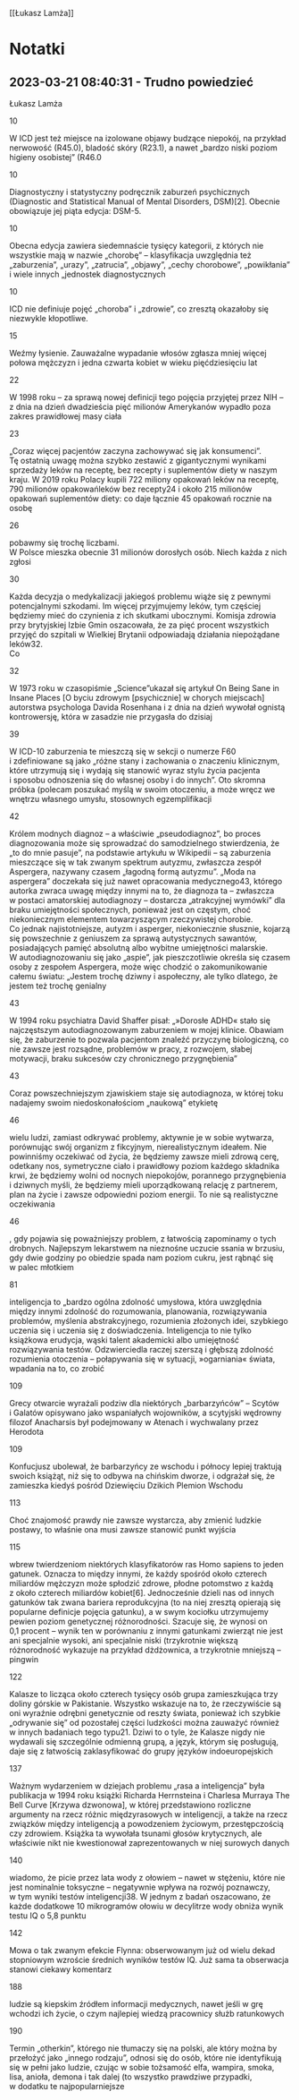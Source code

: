 [[Łukasz Lamża]]
# Notatki
## 2023-03-21 08:40:31 - Trudno powiedzieć

Łukasz Lamża

10

W ICD jest też miejsce na izolowane objawy budzące niepokój, na przykład nerwowość (R45.0), bladość skóry (R23.1), a nawet „bardzo niski poziom higieny osobistej” (R46.0

10

Diagnostyczny i statystyczny podręcznik zaburzeń psychicznych (Diagnostic and Statistical Manual of Mental Disorders, DSM)[2]. Obecnie obowiązuje jej piąta edycja: DSM-5.

10

Obecna edycja zawiera siedemnaście tysięcy kategorii, z których nie wszystkie mają w nazwie „chorobę” – klasyfikacja uwzględnia też „zaburzenia”, „urazy”, „zatrucia”, „objawy”, „cechy chorobowe”, „powikłania” i wiele innych „jednostek diagnostycznych

10

ICD nie definiuje pojęć „choroba” i „zdrowie”, co zresztą okazałoby się niezwykle kłopotliwe.

15

Weźmy łysienie. Zauważalne wypadanie włosów zgłasza mniej więcej połowa mężczyzn i jedna czwarta kobiet w wieku pięćdziesięciu lat

22

W 1998 roku – za sprawą nowej definicji tego pojęcia przyjętej przez NIH – z dnia na dzień dwadzieścia pięć milionów Amerykanów wypadło poza zakres prawidłowej masy ciała

23

„Coraz więcej pacjentów zaczyna zachowywać się jak konsumenci”. Tę ostatnią uwagę można szybko zestawić z gigantycznymi wynikami sprzedaży leków na receptę, bez recepty i suplementów diety w naszym kraju. W 2019 roku Polacy kupili 722 miliony opakowań leków na receptę, 790 milionów opakowańleków bez recepty24 i około 215 milionów opakowań suplementów diety: co daje łącznie 45 opakowań rocznie na osobę

26

pobawmy się trochę liczbami.  
W Polsce mieszka obecnie 31 milionów dorosłych osób. Niech każda z nich zgłosi

30

Każda decyzja o medykalizacji jakiegoś problemu wiąże się z pewnymi potencjalnymi szkodami. Im więcej przyjmujemy leków, tym częściej będziemy mieć do czynienia z ich skutkami ubocznymi. Komisja zdrowia przy brytyjskiej Izbie Gmin oszacowała, że za pięć procent wszystkich przyjęć do szpitali w Wielkiej Brytanii odpowiadają działania niepożądane leków32.  
Co

32

W 1973 roku w czasopiśmie „Science”ukazał się artykuł On Being Sane in Insane Places [O byciu zdrowym [psychicznie] w chorych miejscach] autorstwa psychologa Davida Rosenhana i z dnia na dzień wywołał ognistą kontrowersję, która w zasadzie nie przygasła do dzisiaj

39

W ICD-10 zaburzenia te mieszczą się w sekcji o numerze F60 i zdefiniowane są jako „różne stany i zachowania o znaczeniu klinicznym, które utrzymują się i wydają się stanowić wyraz stylu życia pacjenta i sposobu odnoszenia się do własnej osoby i do innych”. Oto skromna próbka (polecam poszukać myślą w swoim otoczeniu, a może wręcz we wnętrzu własnego umysłu, stosownych egzemplifikacji

42

Królem modnych diagnoz – a właściwie „pseudodiagnoz”, bo proces diagnozowania może się sprowadzać do samodzielnego stwierdzenia, że „to do mnie pasuje”, na podstawie artykułu w Wikipedii – są zaburzenia mieszczące się w tak zwanym spektrum autyzmu, zwłaszcza zespół Aspergera, nazywany czasem „łagodną formą autyzmu”. „Moda na aspergera” doczekała się już nawet opracowania medycznego43, którego autorka zwraca uwagę między innymi na to, że diagnoza ta – zwłaszcza w postaci amatorskiej autodiagnozy – dostarcza „atrakcyjnej wymówki” dla braku umiejętności społecznych, ponieważ jest on częstym, choć niekoniecznym elementem towarzyszącym rzeczywistej chorobie. Co jednak najistotniejsze, autyzm i asperger, niekoniecznie słusznie, kojarzą się powszechnie z geniuszem za sprawą autystycznych sawantów, posiadających pamięć absolutną albo wybitne umiejętności malarskie. W autodiagnozowaniu się jako „aspie”, jak pieszczotliwie określa się czasem osoby z zespołem Aspergera, może więc chodzić o zakomunikowanie całemu światu: „Jestem trochę dziwny i aspołeczny, ale tylko dlatego, że jestem też trochę genialny

43

W 1994 roku psychiatra David Shaffer pisał: „»Dorosłe ADHD« stało się najczęstszym autodiagnozowanym zaburzeniem w mojej klinice. Obawiam się, że zaburzenie to pozwala pacjentom znaleźć przyczynę biologiczną, co nie zawsze jest rozsądne, problemów w pracy, z rozwojem, słabej motywacji, braku sukcesów czy chronicznego przygnębienia”

43

Coraz powszechniejszym zjawiskiem staje się autodiagnoza, w której toku nadajemy swoim niedoskonałościom „naukową” etykietę

46

wielu ludzi, zamiast odkrywać problemy, aktywnie je w sobie wytwarza, porównując swój organizm z fikcyjnym, nierealistycznym ideałem. Nie powinniśmy oczekiwać od życia, że będziemy zawsze mieli zdrową cerę, odetkany nos, symetryczne ciało i prawidłowy poziom każdego składnika krwi, że będziemy wolni od nocnych niepokojów, porannego przygnębienia i dziwnych myśli, że będziemy mieli uporządkowaną relację z partnerem, plan na życie i zawsze odpowiedni poziom energii. To nie są realistyczne oczekiwania

46

, gdy pojawia się poważniejszy problem, z łatwością zapominamy o tych drobnych. Najlepszym lekarstwem na nieznośne uczucie ssania w brzusiu, gdy dwie godziny po obiedzie spada nam poziom cukru, jest rąbnąć się w palec młotkiem

81

inteligencja to „bardzo ogólna zdolność umysłowa, która uwzględnia między innymi zdolność do rozumowania, planowania, rozwiązywania problemów, myślenia abstrakcyjnego, rozumienia złożonych idei, szybkiego uczenia się i uczenia się z doświadczenia. Inteligencja to nie tylko książkowa erudycja, wąski talent akademicki albo umiejętność rozwiązywania testów. Odzwierciedla raczej szerszą i głębszą zdolność rozumienia otoczenia – połapywania się w sytuacji, »ogarniania« świata, wpadania na to, co zrobić

109

Grecy otwarcie wyrażali podziw dla niektórych „barbarzyńców” – Scytów i Galatów opisywano jako wspaniałych wojowników, a scytyjski wędrowny filozof Anacharsis był podejmowany w Atenach i wychwalany przez Herodota

109

Konfucjusz ubolewał, że barbarzyńcy ze wschodu i północy lepiej traktują swoich książąt, niż się to odbywa na chińskim dworze, i odgrażał się, że zamieszka kiedyś pośród Dziewięciu Dzikich Plemion Wschodu

113

Choć znajomość prawdy nie zawsze wystarcza, aby zmienić ludzkie postawy, to właśnie ona musi zawsze stanowić punkt wyjścia

115

wbrew twierdzeniom niektórych klasyfikatorów ras Homo sapiens to jeden gatunek. Oznacza to między innymi, że każdy spośród około czterech miliardów mężczyzn może spłodzić zdrowe, płodne potomstwo z każdą z około czterech miliardów kobiet[6]. Jednocześnie dzieli nas od innych gatunków tak zwana bariera reprodukcyjna (to na niej zresztą opierają się popularne definicje pojęcia gatunku), a w swym kociołku utrzymujemy pewien poziom genetycznej różnorodności. Szacuje się, że wynosi on 0,1 procent – wynik ten w porównaniu z innymi gatunkami zwierząt nie jest ani specjalnie wysoki, ani specjalnie niski (trzykrotnie większą różnorodność wykazuje na przykład dżdżownica, a trzykrotnie mniejszą – pingwin

122

Kalasze to licząca około czterech tysięcy osób grupa zamieszkująca trzy doliny górskie w Pakistanie. Wszystko wskazuje na to, że rzeczywiście są oni wyraźnie odrębni genetycznie od reszty świata, ponieważ ich szybkie „odrywanie się” od pozostałej części ludzkości można zauważyć również w innych badaniach tego typu21. Dziwi to o tyle, że Kalasze nigdy nie wydawali się szczególnie odmienną grupą, a język, którym się posługują, daje się z łatwością zaklasyfikować do grupy języków indoeuropejskich

137

Ważnym wydarzeniem w dziejach problemu „rasa a inteligencja” była publikacja w 1994 roku książki Richarda Herrnsteina i Charlesa Murraya The Bell Curve [Krzywa dzwonowa], w której przedstawiono rozliczne argumenty na rzecz różnic międzyrasowych w inteligencji, a także na rzecz związków między inteligencją a powodzeniem życiowym, przestępczością czy zdrowiem. Książka ta wywołała tsunami głosów krytycznych, ale właściwie nikt nie kwestionował zaprezentowanych w niej surowych danych

140

wiadomo, że picie przez lata wody z ołowiem – nawet w stężeniu, które nie jest nominalnie toksyczne – negatywnie wpływa na rozwój poznawczy, w tym wyniki testów inteligencji38. W jednym z badań oszacowano, że każde dodatkowe 10 mikrogramów ołowiu w decylitrze wody obniża wynik testu IQ o 5,8 punktu


142

Mowa o tak zwanym efekcie Flynna: obserwowanym już od wielu dekad stopniowym wzroście średnich wyników testów IQ. Już sama ta obserwacja stanowi ciekawy komentarz


188

ludzie są kiepskim źródłem informacji medycznych, nawet jeśli w grę wchodzi ich życie, o czym najlepiej wiedzą pracownicy służb ratunkowych

190

Termin „otherkin”, którego nie tłumaczy się na polski, ale który można by przełożyć jako „innego rodzaju”, odnosi się do osób, które nie identyfikują się w pełni jako ludzie, czując w sobie tożsamość elfa, wampira, smoka, lisa, anioła, demona i tak dalej (to wszystko prawdziwe przypadki, w dodatku te najpopularniejsze